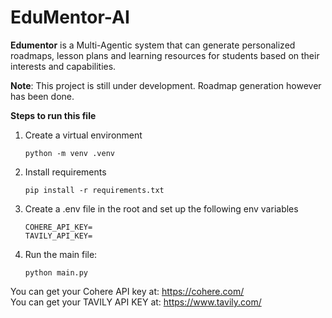 # EduMentor-AI
**Edumentor** is a Multi-Agentic system that can generate personalized roadmaps, lesson plans and learning resources for students based on their interests and capabilities.

**Note**: This project is still under development. Roadmap generation however has been done.

**Steps to run this file**

1. Create a virtual environment<br>
   ```
   python -m venv .venv
   ```
2. Install requirements</br>
    ```
    pip install -r requirements.txt
    ```
3. Create a .env file in the root and set up the following env variables</br>
   ```
   COHERE_API_KEY=
   TAVILY_API_KEY=
   ```
4. Run the main file:</br>
   ```
   python main.py
   ```

You can get your Cohere API key at: https://cohere.com/<br>
You can get your TAVILY API KEY at: https://www.tavily.com/

